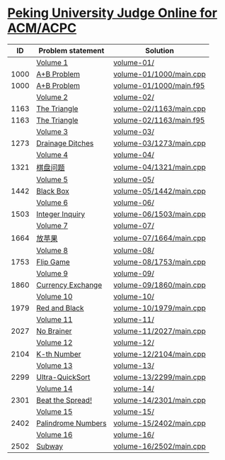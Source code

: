 # [Peking University Judge Online for ACM/ACPC](http://poj.org/problemlist)


| ID   | Problem statement                                    | Solution                                           |
|------|------------------------------------------------------|----------------------------------------------------|
|      | [Volume 1](http://poj.org/problemlist?volume=1)      | [volume-01/](volume-01/)                           |
| 1000 | [A+B Problem](http://poj.org/problem?id=1000)        | [volume-01/1000/main.cpp](volume-01/1000/main.cpp) |
| 1000 | [A+B Problem](http://poj.org/problem?id=1000)        | [volume-01/1000/main.f95](volume-01/1000/main.f95) |
|      | [Volume 2](http://poj.org/problemlist?volume=2)      | [volume-02/](volume-02/)                           |
| 1163 | [The Triangle](http://poj.org/problem?id=1163)       | [volume-02/1163/main.cpp](volume-02/1163/main.cpp) |
| 1163 | [The Triangle](http://poj.org/problem?id=1163)       | [volume-02/1163/main.f95](volume-02/1163/main.f95) |
|      | [Volume 3](http://poj.org/problemlist?volume=3)      | [volume-03/](volume-03/)                           |
| 1273 | [Drainage Ditches](http://poj.org/problem?id=1273)   | [volume-03/1273/main.cpp](volume-03/1273/main.cpp) |
|      | [Volume 4](http://poj.org/problemlist?volume=4)      | [volume-04/](volume-04/)                           |
| 1321 | [棋盘问题](http://poj.org/problem?id=1321)               | [volume-04/1321/main.cpp](volume-04/1321/main.cpp) |
|      | [Volume 5](http://poj.org/problemlist?volume=5)      | [volume-05/](volume-05/)                           |
| 1442 | [Black Box](http://poj.org/problem?id=1442)          | [volume-05/1442/main.cpp](volume-05/1442/main.cpp) |
|      | [Volume 6](http://poj.org/problemlist?volume=6)      | [volume-06/](volume-06/)                           |
| 1503 | [Integer Inquiry](http://poj.org/problem?id=1503)    | [volume-06/1503/main.cpp](volume-06/1503/main.cpp) |
|      | [Volume 7](http://poj.org/problemlist?volume=7)      | [volume-07/](volume-07/)                           |
| 1664 | [放苹果](http://poj.org/problem?id=1664)                | [volume-07/1664/main.cpp](volume-07/1664/main.cpp) |
|      | [Volume 8](http://poj.org/problemlist?volume=8)      | [volume-08/](volume-08/)                           |
| 1753 | [Flip Game](http://poj.org/problem?id=1753)          | [volume-08/1753/main.cpp](volume-08/1753/main.cpp) |
|      | [Volume 9](http://poj.org/problemlist?volume=9)      | [volume-09/](volume-09/)                           |
| 1860 | [Currency Exchange](http://poj.org/problem?id=1860)  | [volume-09/1860/main.cpp](volume-09/1860/main.cpp) |
|      | [Volume 10](http://poj.org/problemlist?volume=10)    | [volume-10/](volume-10/)                           |
| 1979 | [Red and Black](http://poj.org/problem?id=1979)      | [volume-10/1979/main.cpp](volume-10/1979/main.cpp) |
|      | [Volume 11](http://poj.org/problemlist?volume=11)    | [volume-11/](volume-11/)                           |
| 2027 | [No Brainer](http://poj.org/problem?id=2027)         | [volume-11/2027/main.cpp](volume-11/2027/main.cpp) |
|      | [Volume 12](http://poj.org/problemlist?volume=12)    | [volume-12/](volume-12/)                           |
| 2104 | [K-th Number](http://poj.org/problem?id=2104)        | [volume-12/2104/main.cpp](volume-12/2104/main.cpp) |
|      | [Volume 13](http://poj.org/problemlist?volume=13)    | [volume-13/](volume-13/)                           |
| 2299 | [Ultra-QuickSort](http://poj.org/problem?id=2299)    | [volume-13/2299/main.cpp](volume-13/2299/main.cpp) |
|      | [Volume 14](http://poj.org/problemlist?volume=14)    | [volume-14/](volume-14/)                           |
| 2301 | [Beat the Spread!](http://poj.org/problem?id=2301)   | [volume-14/2301/main.cpp](volume-14/2301/main.cpp) |
|      | [Volume 15](http://poj.org/problemlist?volume=15)    | [volume-15/](volume-15/)                           |
| 2402 | [Palindrome Numbers](http://poj.org/problem?id=2402) | [volume-15/2402/main.cpp](volume-15/2402/main.cpp) |
|      | [Volume 16](http://poj.org/problemlist?volume=16)    | [volume-16/](volume-16/)                           |
| 2502 | [Subway](http://poj.org/problem?id=2502)             | [volume-16/2502/main.cpp](volume-16/2502/main.cpp) |

